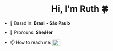 <h1 align="center">Hi, I'm Ruth 🍀</h1>

<p align="center">

- 🌆 Based in: **Brasil - São Paulo**

- 💜 Pronouns:  **She/Her**

- 📫 How to reach me: <a href="https://www.linkedin.com/in/falecomruthferreira/" target="blank"><img align="center" src="https://raw.githubusercontent.com/rahuldkjain/github-profile-readme-generator/master/src/images/icons/Social/linked-in-alt.svg" alt="https://www.linkedin.com/in/falecomruthferreira/" height="20" width="25" /></a>


